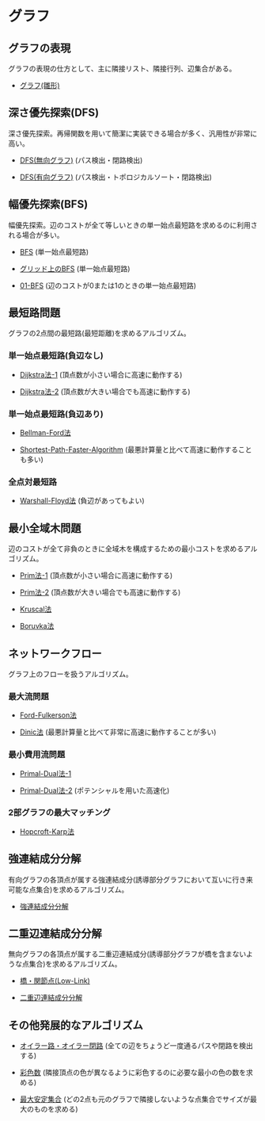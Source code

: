 # グラフ

## グラフの表現
グラフの表現の仕方として、主に隣接リスト、隣接行列、辺集合がある。

- [グラフ(雛形)](https://github.com/tokusakurai/Library/blob/main/Graph/Graph_Template.hpp)

## 深さ優先探索(DFS)
深さ優先探索。再帰関数を用いて簡潔に実装できる場合が多く、汎用性が非常に高い。

- [DFS(無向グラフ)](https://github.com/tokusakurai/Library/blob/main/Graph/DFS_Undirected.hpp) (パス検出・閉路検出)

- [DFS(有向グラフ)](https://github.com/tokusakurai/Library/blob/main/Graph/DFS_Directed.hpp) (パス検出・トポロジカルソート・閉路検出)

## 幅優先探索(BFS)
幅優先探索。辺のコストが全て等しいときの単一始点最短路を求めるのに利用される場合が多い。

- [BFS](https://github.com/tokusakurai/Library/blob/main/Graph/BFS.hpp) (単一始点最短路)

- [グリッド上のBFS](https://github.com/tokusakurai/Library/blob/main/Graph/Grid_BFS.hpp) (単一始点最短路)

- [01-BFS](https://github.com/tokusakurai/Library/blob/main/Graph/01-BFS.hpp) (辺のコストが0または1のときの単一始点最短路)

## 最短路問題
グラフの2点間の最短路(最短距離)を求めるアルゴリズム。

### 単一始点最短路(負辺なし)

- [Dijkstra法-1](https://github.com/tokusakurai/Library/blob/main/Graph/Dijkstra-1.hpp) (頂点数が小さい場合に高速に動作する)

- [Dijkstra法-2](https://github.com/tokusakurai/Library/blob/main/Graph/Dijkstra-2.hpp) (頂点数が大きい場合でも高速に動作する)

### 単一始点最短路(負辺あり)

- [Bellman-Ford法](https://github.com/tokusakurai/Library/blob/main/Graph/Bellman-Ford.hpp)

- [Shortest-Path-Faster-Algorithm](https://github.com/tokusakurai/Library/blob/main/Graph/Shortest_Path_Fast_Algorithm.hpp) (最悪計算量と比べて高速に動作することも多い)

### 全点対最短路

- [Warshall-Floyd法](https://github.com/tokusakurai/Library/blob/main/Graph/Warshall-Floyd.hpp) (負辺があってもよい)

## 最小全域木問題
辺のコストが全て非負のときに全域木を構成するための最小コストを求めるアルゴリズム。

- [Prim法-1](https://github.com/tokusakurai/Library/blob/main/Graph/Prim-1.hpp) (頂点数が小さい場合に高速に動作する)

- [Prim法-2](https://github.com/tokusakurai/Library/blob/main/Graph/Prim-2.hpp) (頂点数が大きい場合でも高速に動作する)

- [Kruscal法](https://github.com/tokusakurai/Library/blob/main/Graph/Kruscal.hpp)

- [Boruvka法](https://github.com/tokusakurai/Library/blob/main/Graph/Boruvka.hpp)

## ネットワークフロー
グラフ上のフローを扱うアルゴリズム。

### 最大流問題

- [Ford-Fulkerson法](https://github.com/tokusakurai/Library/blob/main/Graph/Ford-Fulkerson.hpp)

- [Dinic法](https://github.com/tokusakurai/Library/blob/main/Graph/Dinic.hpp) (最悪計算量と比べて非常に高速に動作することが多い)

### 最小費用流問題

- [Primal-Dual法-1](https://github.com/tokusakurai/Library/blob/main/Graph/Primal-Dual-1.hpp)

- [Primal-Dual法-2](https://github.com/tokusakurai/Library/blob/main/Graph/Primal-Dual-2.hpp) (ポテンシャルを用いた高速化)

### 2部グラフの最大マッチング

- [Hopcroft-Karp法](https://github.com/tokusakurai/Library/blob/main/Graph/Hopcroft-Karp.hpp)

## 強連結成分分解
有向グラフの各頂点が属する強連結成分(誘導部分グラフにおいて互いに行き来可能な点集合)を求めるアルゴリズム。

- [強連結成分分解](https://github.com/tokusakurai/Library/blob/main/Graph/Strongly-Connected_Components.hpp)

## 二重辺連結成分分解
無向グラフの各頂点が属する二重辺連結成分(誘導部分グラフが橋を含まないような点集合)を求めるアルゴリズム。

- [橋・関節点(Low-Link)](https://github.com/tokusakurai/Library/blob/main/Graph/Low_Link.hpp)

- [二重辺連結成分分解](https://github.com/tokusakurai/Library/blob/main/Graph/Two-Edge-Connected_Components.hpp)

## その他発展的なアルゴリズム

- [オイラー路・オイラー閉路](https://github.com/tokusakurai/Library/blob/main/Graph/Eulerian_Trail.hpp) (全ての辺をちょうど一度通るパスや閉路を検出する)

- [彩色数](https://github.com/tokusakurai/Library/blob/main/Graph/Choromatic_Number.hpp) (隣接頂点の色が異なるように彩色するのに必要な最小の色の数を求める)

- [最大安定集合](https://github.com/tokusakurai/Library/blob/main/Graph/Maximum_Independent_Set.hpp) (どの2点も元のグラフで隣接しないような点集合でサイズが最大のものを求める)
